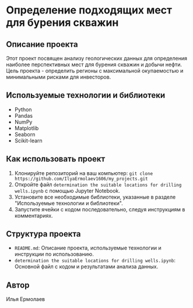 # Определение подходящих мест для бурения скважин

## Описание проекта
Этот проект посвящен анализу геологических данных для определения наиболее перспективных мест для бурения скважин и добычи нефти. 
Цель проекта - определить регионы с максимальной окупаемостью и минимальными рисками для инвесторов.

## Используемые технологии и библиотеки
- Python
- Pandas
- NumPy
- Matplotlib
- Seaborn
- Scikit-learn

## Как использовать проект
1. Клонируйте репозиторий на ваш компьютер: `git clone https://github.com/IlyaErmolaev1606/my_projects.git`
2. Откройте файл `determination the suitable locations for drilling wells.ipynb` с помощью Jupyter Notebook.
3. Установите все необходимые библиотеки, указанные в разделе "Используемые технологии и библиотеки".
4. Запустите ячейки с кодом последовательно, следуя инструкциям в комментариях.

## Структура проекта
- `README.md`: Описание проекта, используемые технологии и инструкции по использованию.
- `determination the suitable locations for drilling wells.ipynb`: Основной файл с кодом и результатами анализа данных.

## Автор
Илья Ермолаев
